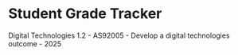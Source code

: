 # Student Grade Tracker
Digital Technologies 1.2 - AS92005 - Develop a digital technologies outcome - 2025
